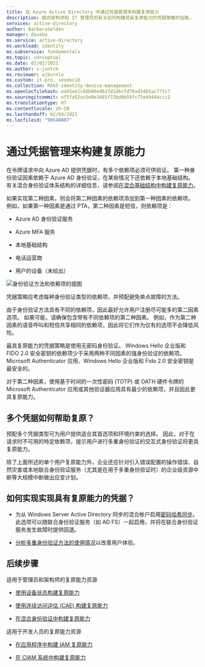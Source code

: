 ```yaml
---
title: 在 Azure Active Directory 中通过凭据管理来构建复原能力
description: 面向架构师和 IT 管理员的有关如何构建具有复原能力的凭据策略的指南。
services: active-directory
author: BarbaraSelden
manager: daveba
ms.service: active-directory
ms.workload: identity
ms.subservice: fundamentals
ms.topic: conceptual
ms.date: 02/02/2021
ms.author: v-junlch
ms.reviewer: ajburnle
ms.custom: it-pro, seodec18
ms.collection: M365-identity-device-management
ms.openlocfilehash: ea91ee1c8db00edb17d1d6cfd70a434b5ac771c7
ms.sourcegitcommit: ef5fa52ac5e0e3881f72bd8b56fc73e49444ccc2
ms.translationtype: HT
ms.contentlocale: zh-CN
ms.lasthandoff: 02/04/2021
ms.locfileid: "99540807"
---
```

# <a name="build-resilience-with-credential-management"></a>通过凭据管理来构建复原能力

在令牌请求中向 Azure AD 提供凭据时，有多个依赖项必须可供验证。 第一种身份验证因素依赖于 Azure AD 身份验证，在某些情况下还依赖于本地基础结构。 有关混合身份验证体系结构的详细信息，请参阅[在混合基础结构中构建复原能力](resilience-in-hybrid.md)。 

如果实现第二种因素，则会将第二种因素的依赖项添加到第一种因素的依赖项。 例如，如果第一种因素是通过 PTA，第二种因素是短信，则依赖项是：

* Azure AD 身份验证服务

* Azure MFA 服务

* 本地基础结构

* 电话运营商

* 用户的设备（未绘出）

 
![身份验证方法和依赖项的插图](./media/resilience-in-credentials/admin-resilience-credentials.png)

凭据策略应考虑每种身份验证类型的依赖项，并预配避免单点故障的方法。 

由于身份验证方法具有不同的依赖项，因此最好允许用户注册尽可能多的第二因素选项。 如果可能，请确保包含带有不同依赖项的第二种因素。 例如，作为第二种因素的语音呼叫和短信共享相同的依赖项，因此将它们作为仅有的选项不会降低风险。

最具复原能力的凭据策略是使用无密码身份验证。 Windows Hello 企业版和 FIDO 2.0 安全密钥的依赖项少于采用两种不同因素的强身份验证的依赖项。 Microsoft Authenticator 应用、Windows Hello 企业版和 Fido 2.0 安全密钥是最安全的。 

对于第二种因素，使用基于时间的一次性密码 (TOTP) 或 OATH 硬件令牌的 Microsoft Authenticator 应用或其他验证器应用具有最少的依赖项，并且因此更具复原能力。

## <a name="how-do-multiple-credentials-help-resilience"></a>多个凭据如何帮助复原？

预配多个凭据类型可为用户提供适合其首选项和环境约束的选择。 因此，对于在请求时不可用的特定依赖项，提示用户进行多重身份验证的交互式身份验证将更具复原能力。 

除了上面所述的单个用户复原能力外，企业还应针对引入错误配置的操作错误、自然灾害或本地联合身份验证服务（尤其是在用于多重身份验证时）的企业级资源中断等大规模中断做出应变计划。 

## <a name="how-do-i-implement-resilient-credentials"></a>如何实现实现具有复原能力的凭据？

* 为从 Windows Server Active Directory 同步的混合帐户启用[密码哈希同步](../hybrid/whatis-phs.md)。 此选项可以随联合身份验证服务（如 AD FS）一起启用，并将在联合身份验证服务发生故障时提供回退。

* [分析多重身份验证方法的使用情况](https://docs.microsoft.com/samples/azure-samples/azure-mfa-authentication-method-analysis/azure-mfa-authentication-method-analysis/)以改善用户体验。

## <a name="next-steps"></a>后续步骤
适用于管理员和架构师的复原能力资源
 
* [使用设备状态构建复原能力](resilience-with-device-states.md)

* [使用连续访问评估 (CAE) 构建复原能力](resilience-with-continuous-access-evaluation.md)

* [在混合身份验证中构建复原能力](resilience-in-hybrid.md)

适用于开发人员的复原能力资源

* [在应用程序中构建 IAM 复原能力](resilience-app-development-overview.md)

* [在 CIAM 系统中构建复原能力](resilience-b2c.md)
